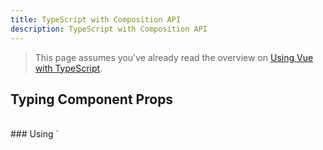 ```yaml
---
title: TypeScript with Composition API
description: TypeScript with Composition API
---
```


> This page assumes you've already read the overview on [Using Vue with TypeScript](./overview).

## Typing Component Props

</br>
### Using `<script setup>`

When using `<script setup>`, the `defineProps()` macro supports inferring the props types based on its argument:

```vue
<script setup lang="ts">
const props = defineProps({
  foo: { type: String, required: true },
  bar: Number,
});

props.foo; // string
props.bar; // number | undefined
</script>
```

This is called "runtime declaration", because the argument passed to `defineProps()` will be used as the runtime `props` option.

However, it is usually more straightforward to define props with pure types via a generic type argument:

```vue
<script setup lang="ts">
const props = defineProps<{
  foo: string;
  bar?: number;
}>();
</script>
```

This is called "type-based declaration". The compiler will try to do its best to infer the equivalent runtime options based on the type argument. In this case, our second example compiles into the exact same runtime options as the first example.

You can use either type-based declaration OR runtime declaration, but you cannot use both at the same time.

We can also move the props types into a separate interface:

```vue
<script setup lang="ts">
interface Props {
  foo: string;
  bar?: number;
}

const props = defineProps<Props>();
</script>
```

This also works if `Props` is imported from an external source. This feature requires TypeScript to be a peer dependency of Vue.

```vue
<script setup lang="ts">
import type { Props } from "./foo";

const props = defineProps<Props>();
</script>
```

#### Syntax Limitations

In version 3.2 and below, the generic type parameter for `defineProps()` were limited to a type literal or a reference to a local interface.

This limitation has been resolved in 3.3. The latest version of Vue supports referencing imported and a limited set of complex types in the type parameter position. However, because the type to runtime conversion is still AST-based, some complex types that require actual type analysis, e.g. conditional types, are not supported. You can use conditional types for the type of a single prop, but not the entire props object.

### Props Default Values

When using type-based declaration, we lose the ability to declare default values for the props. This can be resolved by using [Reactive Props Destructure](/guide/components/props#reactive-props-destructure) <sup class="vt-badge" data-text="3.5+" />:

```ts
interface Props {
  msg?: string;
  labels?: string[];
}

const { msg = "hello", labels = ["one", "two"] } = defineProps<Props>();
```

In 3.4 and below, Reactive Props Destructure is not enabled by default. An alternative is to use the `withDefaults` compiler macro:

```ts
interface Props {
  msg?: string;
  labels?: string[];
}

const props = withDefaults(defineProps<Props>(), {
  msg: "hello",
  labels: () => ["one", "two"],
});
```

This will be compiled to equivalent runtime props `default` options. In addition, the `withDefaults` helper provides type checks for the default values, and ensures the returned `props` type has the optional flags removed for properties that do have default values declared.

:::info
Note that default values for mutable reference types (like arrays or objects) should be wrapped in functions when using `withDefaults` to avoid accidental modification and external side effects. This ensures each component instance gets its own copy of the default value. This is **not** necessary when using default values with destructure.
:::

### Without `<script setup>`

If not using `<script setup>`, it is necessary to use `defineComponent()` to enable props type inference. The type of the props object passed to `setup()` is inferred from the `props` option.

```ts
import { defineComponent } from "vue";

export default defineComponent({
  props: {
    message: String,
  },
  setup(props) {
    props.message; // <-- type: string
  },
});
```

### Complex prop types

With type-based declaration, a prop can use a complex type much like any other type:

```vue
<script setup lang="ts">
interface Book {
  title: string;
  author: string;
  year: number;
}

const props = defineProps<{
  book: Book;
}>();
</script>
```

For runtime declaration, we can use the `PropType` utility type:

```ts
import type { PropType } from "vue";

const props = defineProps({
  book: Object as PropType<Book>,
});
```

This works in much the same way if we're specifying the `props` option directly:

```ts
import { defineComponent } from "vue";
import type { PropType } from "vue";

export default defineComponent({
  props: {
    book: Object as PropType<Book>,
  },
});
```

The `props` option is more commonly used with the Options API, so you'll find more detailed examples in the guide to [TypeScript with Options API](/guide/typescript/options-api#typing-component-props). The techniques shown in those examples also apply to runtime declarations using `defineProps()`.

## Typing Component Emits

In `<script setup>`, the `emit` function can also be typed using either runtime declaration OR type declaration:

```vue
<script setup lang="ts">
// runtime
const emit = defineEmits(["change", "update"]);

// options based
const emit = defineEmits({
  change: (id: number) => {
    // return `true` or `false` to indicate
    // validation pass / fail
  },
  update: (value: string) => {
    // return `true` or `false` to indicate
    // validation pass / fail
  },
});

// type-based
const emit = defineEmits<{
  (e: "change", id: number): void;
  (e: "update", value: string): void;
}>();

// 3.3+: alternative, more succinct syntax
const emit = defineEmits<{
  change: [id: number];
  update: [value: string];
}>();
</script>
```

The type argument can be one of the following:

1. A callable function type, but written as a type literal with [Call Signatures](https://www.typescriptlang.org/docs/handbook/2/functions.html#call-signatures). It will be used as the type of the returned `emit` function.
2. A type literal where the keys are the event names, and values are array / tuple types representing the additional accepted parameters for the event. The example above is using named tuples so each argument can have an explicit name.

As we can see, the type declaration gives us much finer-grained control over the type constraints of emitted events.

When not using `<script setup>`, `defineComponent()` is able to infer the allowed events for the `emit` function exposed on the setup context:

```ts
import { defineComponent } from "vue";

export default defineComponent({
  emits: ["change"],
  setup(props, { emit }) {
    emit("change"); // <-- type check / auto-completion
  },
});
```

## Typing `ref()`

Refs infer the type from the initial value:

```ts
import { ref } from "vue";

// inferred type: Ref<number>
const year = ref(2020);

// => TS Error: Type 'string' is not assignable to type 'number'.
year.value = "2020";
```

Sometimes we may need to specify complex types for a ref's inner value. We can do that by using the `Ref` type:

```ts
import { ref } from "vue";
import type { Ref } from "vue";

const year: Ref<string | number> = ref("2020");

year.value = 2020; // ok!
```

Or, by passing a generic argument when calling `ref()` to override the default inference:

```ts
// resulting type: Ref<string | number>
const year = ref<string | number>("2020");

year.value = 2020; // ok!
```

If you specify a generic type argument but omit the initial value, the resulting type will be a union type that includes `undefined`:

```ts
// inferred type: Ref<number | undefined>
const n = ref<number>();
```

## Typing `reactive()`

`reactive()` also implicitly infers the type from its argument:

```ts
import { reactive } from "vue";

// inferred type: { title: string }
const book = reactive({ title: "Vue 3 Guide" });
```

To explicitly type a `reactive` property, we can use interfaces:

```ts
import { reactive } from "vue";

interface Book {
  title: string;
  year?: number;
}

const book: Book = reactive({ title: "Vue 3 Guide" });
```

:::tip
It's not recommended to use the generic argument of `reactive()` because the returned type, which handles nested ref unwrapping, is different from the generic argument type.
:::

## Typing `computed()`

`computed()` infers its type based on the getter's return value:

```ts
import { ref, computed } from "vue";

const count = ref(0);

// inferred type: ComputedRef<number>
const double = computed(() => count.value * 2);

// => TS Error: Property 'split' does not exist on type 'number'
const result = double.value.split("");
```

You can also specify an explicit type via a generic argument:

```ts
const double = computed<number>(() => {
  // type error if this doesn't return a number
});
```

## Typing Event Handlers

When dealing with native DOM events, it might be useful to type the argument we pass to the handler correctly. Let's take a look at this example:

```vue
<script setup lang="ts">
function handleChange(event) {
  // `event` implicitly has `any` type
  console.log(event.target.value);
}
</script>

<template>
  <input type="text" @change="handleChange" />
</template>
```

Without type annotation, the `event` argument will implicitly have a type of `any`. This will also result in a TS error if `"strict": true` or `"noImplicitAny": true` are used in `tsconfig.json`. It is therefore recommended to explicitly annotate the argument of event handlers. In addition, you may need to use type assertions when accessing the properties of `event`:

```ts
function handleChange(event: Event) {
  console.log((event.target as HTMLInputElement).value);
}
```

## Typing Provide / Inject

Provide and inject are usually performed in separate components. To properly type injected values, Vue provides an `InjectionKey` interface, which is a generic type that extends `Symbol`. It can be used to sync the type of the injected value between the provider and the consumer:

```ts
import { provide, inject } from "vue";
import type { InjectionKey } from "vue";

const key = Symbol() as InjectionKey<string>;

provide(key, "foo"); // providing non-string value will result in error

const foo = inject(key); // type of foo: string | undefined
```

It's recommended to place the injection key in a separate file so that it can be imported in multiple components.

When using string injection keys, the type of the injected value will be `unknown`, and needs to be explicitly declared via a generic type argument:

```ts
const foo = inject<string>("foo"); // type: string | undefined
```

Notice the injected value can still be `undefined`, because there is no guarantee that a provider will provide this value at runtime.

The `undefined` type can be removed by providing a default value:

```ts
const foo = inject<string>("foo", "bar"); // type: string
```

If you are sure that the value is always provided, you can also force cast the value:

```ts
const foo = inject("foo") as string;
```

## Typing Template Refs

With Vue 3.5 and `@vue/language-tools` 2.1 (powering both the IDE language service and `vue-tsc`), the type of refs created by `useTemplateRef()` in SFCs can be **automatically inferred** for static refs based on what element the matching `ref` attribute is used on.

In cases where auto-inference is not possible, you can still cast the template ref to an explicit type via the generic argument:

```ts
const el = useTemplateRef<HTMLInputElement>("el");
```

<details>
<summary>Usage before 3.5</summary>

Template refs should be created with an explicit generic type argument and an initial value of `null`:

```vue
<script setup lang="ts">
import { ref, onMounted } from "vue";

const el = ref<HTMLInputElement | null>(null);

onMounted(() => {
  el.value?.focus();
});
</script>

<template>
  <input ref="el" />
</template>
```

</details>

To get the right DOM interface you can check pages like [MDN](https://developer.mozilla.org/en-US/docs/Web/HTML/Element/input#technical_summary).

Note that for strict type safety, it is necessary to use optional chaining or type guards when accessing `el.value`. This is because the initial ref value is `null` until the component is mounted, and it can also be set to `null` if the referenced element is unmounted by `v-if`.

## Typing Component Template Refs

With Vue 3.5 and `@vue/language-tools` 2.1 (powering both the IDE language service and `vue-tsc`), the type of refs created by `useTemplateRef()` in SFCs can be **automatically inferred** for static refs based on what element or component the matching `ref` attribute is used on.

In cases where auto-inference is not possible (e.g. non-SFC usage or dynamic components), you can still cast the template ref to an explicit type via the generic argument.

In order to get the instance type of an imported component, we need to first get its type via `typeof`, then use TypeScript's built-in `InstanceType` utility to extract its instance type:

```vue
<!-- App.vue -->
<script setup lang="ts">
import { useTemplateRef } from "vue";
import Foo from "./Foo.vue";
import Bar from "./Bar.vue";

type FooType = InstanceType<typeof Foo>;
type BarType = InstanceType<typeof Bar>;

const compRef = useTemplateRef<FooType | BarType>("comp");
</script>

<template>
  <component :is="Math.random() > 0.5 ? Foo : Bar" ref="comp" />
</template>
```

In cases where the exact type of the component isn't available or isn't important, `ComponentPublicInstance` can be used instead. This will only include properties that are shared by all components, such as `$el`:

```ts
import { useTemplateRef } from "vue";
import type { ComponentPublicInstance } from "vue";

const child = useTemplateRef<ComponentPublicInstance>("child");
```

In cases where the component referenced is a [generic component](/guide/typescript/overview.html#generic-components), for instance `MyGenericModal`:

```vue
<!-- MyGenericModal.vue -->
<script setup lang="ts" generic="ContentType extends string | number">
import { ref } from "vue";

const content = ref<ContentType | null>(null);

const open = (newContent: ContentType) => (content.value = newContent);

defineExpose({
  open,
});
</script>
```

It needs to be referenced using `ComponentExposed` from the [`vue-component-type-helpers`](https://www.npmjs.com/package/vue-component-type-helpers) library as `InstanceType` won't work.

```vue
<!-- App.vue -->
<script setup lang="ts">
import { useTemplateRef } from "vue";
import MyGenericModal from "./MyGenericModal.vue";
import type { ComponentExposed } from "vue-component-type-helpers";

const modal = useTemplateRef<ComponentExposed<typeof MyGenericModal>>("modal");

const openModal = () => {
  modal.value?.open("newValue");
};
</script>
```

Note that with `@vue/language-tools` 2.1+, static template refs' types can be automatically inferred and the above is only needed in edge cases.
